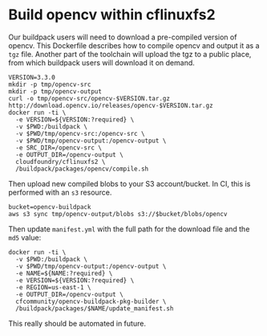 # Build opencv within cflinuxfs2

Our buildpack users will need to download a pre-compiled version of opencv. This Dockerfile describes how to compile opencv and output it as a `tgz` file. Another part of the toolchain will upload the tgz to a public place, from which buildpack users will download it on demand.


```
VERSION=3.3.0
mkdir -p tmp/opencv-src
mkdir -p tmp/opencv-output
curl -o tmp/opencv-src/opencv-$VERSION.tar.gz http://download.opencv.io/releases/opencv-$VERSION.tar.gz
docker run -ti \
  -e VERSION=${VERSION:?required} \
  -v $PWD:/buildpack \
  -v $PWD/tmp/opencv-src:/opencv-src \
  -v $PWD/tmp/opencv-output:/opencv-output \
  -e SRC_DIR=/opencv-src \
  -e OUTPUT_DIR=/opencv-output \
  cloudfoundry/cflinuxfs2 \
  /buildpack/packages/opencv/compile.sh
```

Then upload new compiled blobs to your S3 account/bucket. In CI, this is performed with an `s3` resource.

```
bucket=opencv-buildpack
aws s3 sync tmp/opencv-output/blobs s3://$bucket/blobs/opencv
```

Then update `manifest.yml` with the full path for the download file and the `md5` value:

```
docker run -ti \
  -v $PWD:/buildpack \
  -v $PWD/tmp/opencv-output:/opencv-output \
  -e NAME=${NAME:?required} \
  -e VERSION=${VERSION:?required} \
  -e REGION=us-east-1 \
  -e OUTPUT_DIR=/opencv-output \
  cfcommunity/opencv-buildpack-pkg-builder \
  /buildpack/packages/$NAME/update_manifest.sh
```

This really should be automated in future.
